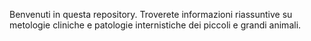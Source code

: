 Benvenuti in questa repository. Troverete informazioni riassuntive su metologie cliniche e patologie internistiche dei piccoli e grandi animali.
